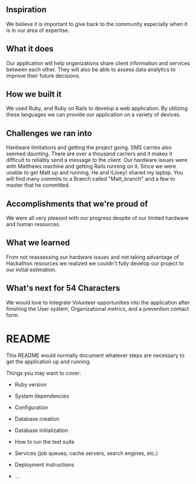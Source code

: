 ## Inspiration
We believe it is important to give back to the community especially when it is in our area of expertise. 

## What it does
Our application will help organizations share client information and services between each other. They will also be able to assess data analytics to improve their future decisions. 

## How we built it
We used Ruby, and Ruby on Rails to develop a web application. By utilizing these languages we can provide our application on a variety of devices.

## Challenges we ran into
Hardware limitations and getting the project going. SMS carries also seemed daunting. There are over a thousand carriers and it makes it difficult to reliably send a message to the client. Our hardware issues were with Matthews machine and getting Rails running on it. Since we were unable to get Matt up and running, He and I(Joey) shared my laptop. You will find many commits to a Branch called "Matt_branch" and a few to master that he committed. 

## Accomplishments that we're proud of
We were all very pleased with our progress despite of our limited hardware and human resources.

## What we learned
From not reassessing our hardware issues and not taking advantage of Hackathon resources we realized we couldn't fully develop our project to our initial estimation. 

## What's next for 54 Characters
We would love to Integrate Volunteer opportunities into the application after finishing the User system, Organizational metrics, and a prevention contact form.

# README

This README would normally document whatever steps are necessary to get the
application up and running.

Things you may want to cover:

* Ruby version

* System dependencies

* Configuration

* Database creation

* Database initialization

* How to run the test suite

* Services (job queues, cache servers, search engines, etc.)

* Deployment instructions

* ...
